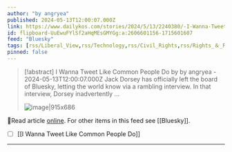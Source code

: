 ```yaml
---
author: "by angryea"
published: 2024-05-13T12:00:07.000Z
link: https://www.dailykos.com/stories/2024/5/13/2240380/-I-Wanna-Tweet-Like-Common-People-Do
id: flipboard-UuEwuFYlSf2aHqMEsGMYGg:a:2606601156-1715601607
feed: "Bluesky"
tags: [rss/Liberal_View,rss/Technology,rss/Civil_Rights,rss/Rights_＆_Freedoms,rss/Bluesky]
pinned: false
---
```

> [!abstract] I Wanna Tweet Like Common People Do by by angryea - 2024-05-13T12:00:07.000Z
> Jack Dorsey has officially left the board of Bluesky, letting the world know via a rambling interview. In that interview, Dorsey inadvertently …
>
> ![image|915x686](https://ic-cdn.flipboard.com/dailykos.com/8586379780730728c9bb0f2906a068545383b04b/_large.jpeg)

🔗Read article [online](https://www.dailykos.com/stories/2024/5/13/2240380/-I-Wanna-Tweet-Like-Common-People-Do). For other items in this feed see [[Bluesky]].

- [ ] [[I Wanna Tweet Like Common People Do]]
- - -

